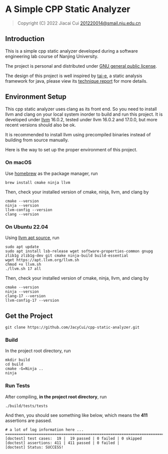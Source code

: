 # A Simple CPP Static Analyzer

> Copyright (C) 2022 Jiacai Cui <201220014@smail.nju.edu.cn>

## Introduction

This is a simple cpp static analyzer developed during
a software engineering lab course of Nanjing University.

The project is personal and distributed
under [GNU general public license](LICENSE).

The design of this project is well inspired by 
[tai-e](https://github.com/pascal-lab/Tai-e.git), 
a static analysis framework for java, please view 
its [technique report](https://arxiv.org/abs/2208.00337) 
for more details.

## Environment Setup

This cpp static analyzer uses clang as its front end. 
So you need to install llvm and clang on your local 
system inorder to build and run this project. 
It is developed under [llvm](https://llvm.org/) 
16.0.2, tested under llvm 16.0.2 and 17.0.0, 
but more recent versions should also be ok.

It is recommended to install llvm using precompiled binaries
instead of building from source manually. 

Here is the way to set up the proper environment of this
project.

### On macOS

Use [homebrew](https://brew.sh/) as the package manager, run 

```shell
brew install cmake ninja llvm
```

Then, check your installed version of cmake, ninja, llvm, and clang by

```shell
cmake --version
ninja --version
llvm-config --version
clang --version
```

### On Ubuntu 22.04

Using [llvm apt source](https://apt.llvm.org/), run

```shell
sudo apt update 
sudo apt install lsb-release wget software-properties-common gnupg zlib1g zlib1g-dev git cmake ninja-build build-essential
wget https://apt.llvm.org/llvm.sh
chmod +x llvm.sh
./llvm.sh 17 all
```

Then, check your installed version of cmake, ninja, llvm, and clang by

```shell
cmake --version
ninja --version
clang-17 --version
llvm-config-17 --version
```

## Get the Project

```shell
git clone https://github.com/JacyCui/cpp-static-analyzer.git
```

### Build

In the project root directory, run

```shell
mkdir build
cd build
cmake -G=Ninja ..
ninja
```

### Run Tests

After compiling, **in the project root directory**, run

```shell
./build/tests/tests
```

And then, you should see something like below, which means the **411** 
assertions are passed.

```shell
# a lot of log information here ...
===============================================================================
[doctest] test cases:  19 |  19 passed | 0 failed | 0 skipped
[doctest] assertions: 411 | 411 passed | 0 failed |
[doctest] Status: SUCCESS!
```

